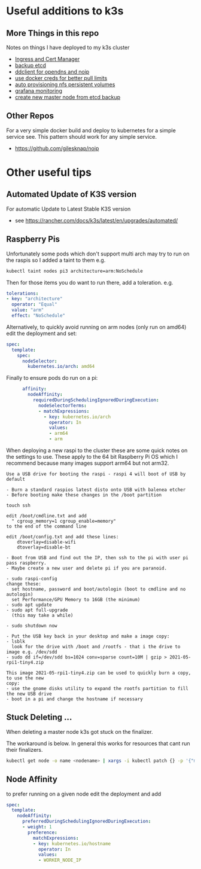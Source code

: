 Useful additions to k3s
=======================

More Things in this repo
------------------------
Notes on things I have deployed to my k3s cluster

- [Ingress and Cert Manager](deployed/ingress-nginx/README.md)
- [backup etcd](deployed/backup/README.md)
- [ddclient for opendns and noip](deployed/ddclient/README.md)
- [use docker creds for better pull limits](deployed/docker-account/README.md)
- [auto provisioning nfs persistent volumes](deployed/dynamic-nfs/README.md)
- [grafana monitoring](deployed/monitoring/README.md)
- [create new master node from etcd backup](deployed/ambassador/README.md)

Other Repos
-----------
For a very simple docker build and deploy to kubernetes for a simple service
see. This pattern should work for any simple service.

- https://github.com/gilesknap/noip

Other useful tips
=================

Automated Update of K3S version
-------------------------------
For automatic Update to Latest Stable K3S version 
  - see https://rancher.com/docs/k3s/latest/en/upgrades/automated/

Raspberry Pis
-------------
Unfortunately some pods which don't support multi arch may try to run
on the raspis so I added a taint to them e.g.
```bash
kubectl taint nodes pi3 architecture=arm:NoSchedule
```
Then for those items you do want to run there, add a toleration.
e.g.
``` yaml
tolerations:
- key: "architecture"
  operator: "Equal"
  value: "arm"
  effect: "NoSchedule"
```

Alternatively, to quickly avoid running on arm nodes (only run on amd64) edit the
deployment and set:

``` yaml
spec:
  template:
    spec:
      nodeSelector:
        kubernetes.io/arch: amd64
```

Finally to ensure pods do run on a pi:
``` yaml
      affinity:
        nodeAffinity:
          requiredDuringSchedulingIgnoredDuringExecution:
            nodeSelectorTerms:
            - matchExpressions:
              - key: kubernetes.io/arch
                operator: In
                values:
                - arm64
                - arm

```

When deploying a new raspi to the cluster these are some quick notes on
the settings to use. These apply to the 64 bit Raspberry Pi OS which I
recommend because many images support arm64 but not arm32.

```
Use a USB drive for booting the raspi - raspi 4 will boot of USB by default

- Burn a standard raspios latest disto onto USB with balenea etcher
- Before booting make these changes in the /boot partition

touch ssh

edit /boot/cmdline.txt and add
  " cgroup_memory=1 cgroup_enable=memory"
to the end of the command line

edit /boot/config.txt and add these lines:
    dtoverlay=disable-wifi
    dtoverlay=disable-bt

- Boot from USB and find out the IP, then ssh to the pi with user pi pass raspberry.
- Maybe create a new user and delete pi if you are paranoid.

- sudo raspi-config
change these:
  set hostname, password and boot/autologin (boot to cmdline and no autologin)
  set Performance/GPU Memory to 16GB (the minimum)
- sudo apt update
- sudo apt full-upgrade
  (this may take a while)

- sudo shutdown now

- Put the USB key back in your desktop and make a image copy:
- lsblk
  look for the drive with /boot and /rootfs - that i the drive to image e.g. /dev/sdd
- sudo dd if=/dev/sdd bs=1024 conv=sparse count=10M | gzip > 2021-05-rpi1-tiny4.zip

This image 2021-05-rpi1-tiny4.zip can be used to quickly burn a copy, to use the new
copy:
- use the gnome disks utility to expand the rootfs partition to fill the new USB drive
- boot in a pi and change the hostname if necessary
```

Stuck Deleting ...
------------------
When deleting a master node k3s got stuck on the finalizer.

The workaround is below. In general this works for resources that cant
run their finalizers.

``` bash
kubectl get node -o name <nodename> | xargs -i kubectl patch {} -p '{"metadata":{"finalizers":[]}}' --type=merge
```

Node Affinity
-------------
to prefer running on a given node edit the deployment and add


``` yaml
spec:
  template:
    nodeAffinity:
      preferredDuringSchedulingIgnoredDuringExecution:
      - weight: 1
        preference:
          matchExpressions:
          - key: kubernetes.io/hostname
            operator: In
            values:
            - WORKER_NODE_IP
```
